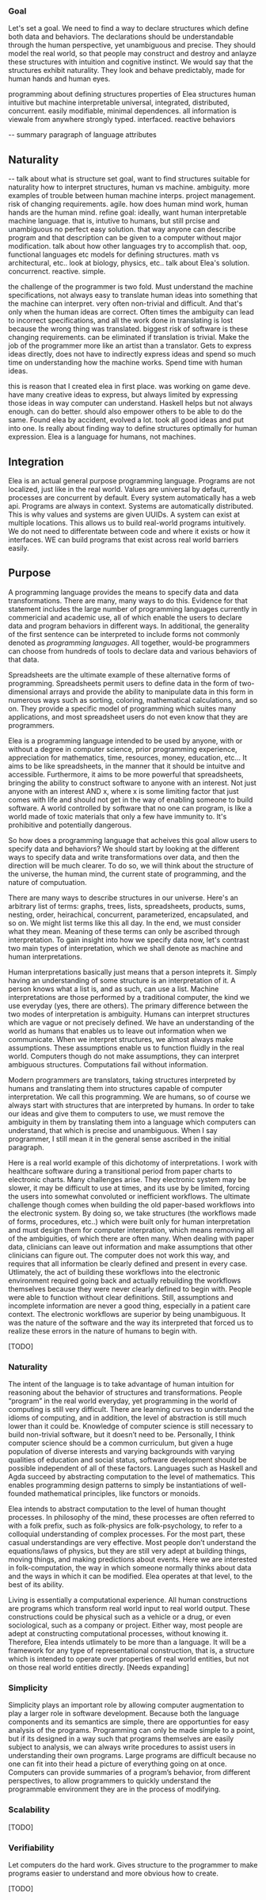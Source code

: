 

### Goal

Let's set a goal. We need to find a way to declare structures which define both
data and behaviors. The declarations should be understandable through the human
perspective, yet unambiguous and precise. They should model the real world, so
that people may construct and destroy and anlayze these structures with
intuition and cognitive instinct. We would say that the structures exhibit
naturality. They look and behave predictably, made for human hands and human
eyes.


programming about defining structures
properties of Elea structures
human intuitive but machine interpretable
universal, integrated, distributed, concurrent.
easily modifiable, minimal dependences. all information is viewale from anywhere
strongly typed. interfaced.
reactive behaviors



-- summary paragraph of language attributes

## Naturality

-- talk about what is structure
set goal, want to find structures suitable for naturality
how to interpret structures, human vs machine.
ambiguity.
more examples of trouble between human machine interps.
project management. risk of changing requirements. agile.
how does human mind work, human hands are the human mind.
refine goal: ideally, want human interpretable machine language.
that is, intutive to humans, but still prcise and unambiguous
no perfect easy solution.
that way anyone can describe program and that description can
be given to a computer without major modification.
talk about how other languages try to accomplish that. oop, functional languages
etc
models for defining structures. math vs architectural, etc..
look at biology, physics, etc..
talk about Elea's solution.
concurrenct. reactive. simple.

the challenge of the programmer is two fold. Must understand the machine
specifications, not always easy to translate human ideas into something that the
machine can interpret. very often non-trivial and difficult. And that's only
when the human ideas are correct. Often times the ambiguity can lead to
incorrect specifications, and all the work done in translating is lost because
the wrong thing was translated. biggest risk of software is these changing
requirements. can be eliminated if translation is trivial. Make the job of the
programmer more like an artist than a translator. Gets to express ideas
directly, does not have to indirectly express ideas and spend so much time on
understanding how the machine works. Spend time with human ideas.

this is reason that I created elea in first place. was working on game deve.
have many creative ideas to express, but always limited by expressing those
ideas in way computer can understand. Haskell helps but not always enough. can
do better. should also empower others to be able to do the same. Found elea by
accident, evolved a lot. took all good ideas and put into one. Is really about
finding way to define structures optimally for human expression. Elea is a
language for humans, not machines.

## Integration

Elea is an actual general purpose programming language. Programs are not
localized, just like in the real world. Values are universal by default,
processes are concurrent by default. Every system automatically has a web api.
Programs are always in context. Systems are automatically distributed. This is
why values and systems are given UUIDs. A system can exist at multiple
locations. This allows us to build real-world programs intuitively. We do not
need to differentate between code and where it exists or how it interfaces. WE
can build programs that exist across real world barriers easily.


## Purpose


A programming language provides the means to specify data and data
transformations. There are many, many ways to do this. Evidence for that
statement includes the large number of programming languages currently in
commericial and academic use, all of which enable the users to declare data and
program behaviors in different ways. In additional, the generality of the first
sentence can be interpreted to include forms not commonly denoted as
*programming languages*. All together, would-be programmers can choose from
hundreds of tools to declare data and various behaviors of that data.

Spreadsheets are the ultimate example of these alternative forms of programming.
Spreadsheets permit users to define data in the form of two-dimensional arrays
and provide the ability to manipulate data in this form in numerous ways such as
sorting, coloring, mathematical calculations, and so on. They provide a specific
model of programming which suites many applications, and most spreadsheet users
do not even know that they are programmers.

Elea is a programming language intended to be used by anyone, with or without a
degree in computer science, prior programming experience, appreciation for
mathematics, time, resources, money, education, etc... It aims to be like
spreadsheets, in the manner that it should be intuitve and accessible.
Furthermore, it aims to be more powerful that spreadsheets, bringing the ability
to construct software to anyone with an interest. Not just anyone with an
interest AND x, where x is some limiting factor that just comes with life and
should not get in the way of enabling someone to build software. A world
controlled by software that no one can program, is like a world made of toxic
materials that only a few have immunity to. It's prohibitive and potentially
dangerous.

So how does a programming language that acheives this goal allow users to
specify data and behaviors? We should start by looking at the different ways to
specify data and write transformations over data, and then the direction will be
much clearer. To do so, we will think about the structure of the universe, the
human mind, the current state of programming, and the nature of computuation. 

There are many ways to describe structures in our universe. Here's an arbitrary
list of terms: graphs, trees, lists, spreadsheets, products, sums, nesting,
order, heirachical, concurrent, parameterized, encapsulated, and so on. We might
list terms like this all day. In the end, we must consider what they mean.
Meaning of these terms can only be ascribed through interpretation. To gain
insight into how we specify data now, let's contrast two main types of
interpretation, which we shall denote as machine and human interpretations.

Human interpretations basically just means that a person inteprets it. Simply
having an understanding of some structure is an interpretation of it. A person
knows what a list is, and as such, can use a list. Machine interpretations are
those performed by a traditional computer, the kind we use everyday (yes, there
are others). The primary difference between the two modes of interpretation is
ambiguity. Humans can interpret structures which are vague or not precisely
defined. We have an understanding of the world as humans that enables us to
leave out information when we communicate. When we interpret structures, we
almost always make assumptions. These assumptions enable us to function fluidly
in the real world. Computers though do not make assumptions, they can interpret
ambiguous structures. Computations fail without information.

Modern programmers are translators, taking structures interpreted by humans and
translating them into structures capable of computer interpretation. We call
this programming. We are humans, so of course we always start with structures
that are interpreted by humans. In order to take our ideas and give them to
computers to use, we must remove the ambiguity in them by translating them into
a language which computers can understand, that which is precise and
unambiguous. When I say programmer, I still mean it in the general sense
ascribed in the initial paragraph.

Here is a real world example of this dichotomy of interpretations. I work with
healthcare software during a transitional period from paper charts to electronic
charts. Many challenges arise. They electronic system may be slower, it may be
difficult to use at times, and its use by be limited, forcing the users into
somewhat convoluted or inefficient workflows. The ultimate challenge though
comes when building the old paper-based workflows into the electronic system. By
doing so, we take structures (the workflows made of forms, procedures, etc..)
which were built only for human interpretation and must design them for computer
interpration, which means removing all of the ambiguities, of which there are
often many. When dealing with paper data, clinicians can leave out information
and make assumptions that other clinicians can figure out. The computer does not
work this way, and requires that all information be clearly defined and present
in every case. Utlimately, the act of building these workflows into the
electronic environment required going back and actually rebuilding the workflows
themselves because they were never clearly defined to begin with. People were
able to function without clear definitions. Still, assumptions and incomplete
information are never a good thing, especially in a patient care context.  The
electronic workflows are superior by being unambiguous. It was the nature of the
software and the way its interpreted that forced us to realize these errors in
the nature of humans to begin with. 

[TODO]


### Naturality

The intent of the language is to take advantage of human intuition for reasoning
about the behavior of structures and transformations. People “program” in the
real world everyday, yet programming in the world of computing is still very
difficult. There are learning curves to understand the idioms of computing, and
in addition, the level of abstraction is still much lower than it could be.
Knowledge of computer science is still necessary to build non-trivial software,
but it doesn’t need to be. Personally, I think computer science should be a
common curriculum, but given a huge population of diverse interests and varying
backgrounds with varying qualities of education and social status, software
development should be possible independent of all of these factors. Languages
such as Haskell and Agda succeed by abstracting computation to the level of
mathematics. This enables programming design patterns to simply be
instantiations of well-founded mathematical principles, like functors or
monoids. 

Elea intends to abstract computation to the level of human thought processes. In
philosophy of the mind, these processes are often referred to with a folk
prefix, such as folk-physics are folk-psychology, to refer to a colloquial
understanding of complex processes. For the most part, these casual
understandings are very effective. Most people don’t understand the
equations/laws of physics, but they are still very adept at building things,
moving things, and making predictions about events. Here we are interested in
folk-computation, the way in which someone normally thinks about data and the
ways in which it can be modified. Elea operates at that level, to the best of
its ability.

Living is essentially a computational experience. All human constructions are
programs which transform real world input to real world output. These
constructions could be physical such as a vehicle or a drug, or even
sociological, such as a company or project. Either way, most people are adept at
constructing computational processes, without knowing it. Therefore, Elea
intends utlimately to be more than a language. It will be a framework for any
type of representational construction, that is, a structure which is intended to
operate over properties of real world entities, but not on those real world
entities directly. [Needs expanding]


### Simplicity

Simplicity plays an important role by allowing computer augmentation to play a
larger role in software development. Because both the language components and
its semantics are simple, there are opportunties for easy analysis of the
programs. Programming can only be made simple to a point, but if its designed in
a way such that programs themselves are easily subject to analysis, we can
always write procedures to assist users in understanding their own programs.
Large programs are difficult because no one can fit into their head a picture of
everything going on at once. Computers can provide summaries of a program’s
behavior, from different perspectives, to allow programmers to quickly
understand the programmable environment they are in the process of modifying.


### Scalability

[TODO]

### Verifiability

Let computers do the hard work. Gives structure to the programmer to make
programs easier to understand and more obvious how to create.

[TODO]


